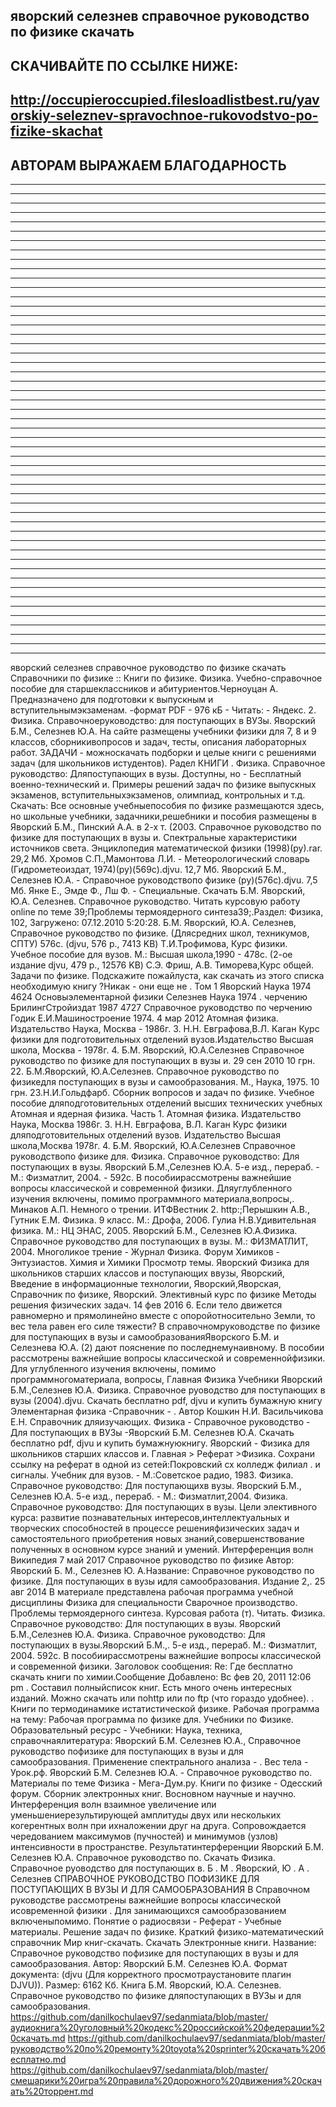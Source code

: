 яворский селезнев справочное руководство по физике скачать
--------------------------------------------------
СКАЧИВАЙТЕ ПО ССЫЛКЕ НИЖЕ:
--------------------------------------------------
http://occupieroccupied.filesloadlistbest.ru/yavorskiy-seleznev-spravochnoe-rukovodstvo-po-fizike-skachat
--------------------------------------------------
АВТОРАМ ВЫРАЖАЕМ БЛАГОДАРНОСТЬ
--------------------------------------------------
--------------------------------------------------
--------------------------------------------------
--------------------------------------------------
--------------------------------------------------
--------------------------------------------------
--------------------------------------------------
--------------------------------------------------
--------------------------------------------------
--------------------------------------------------
--------------------------------------------------
--------------------------------------------------
--------------------------------------------------
--------------------------------------------------
--------------------------------------------------
--------------------------------------------------
--------------------------------------------------
--------------------------------------------------
--------------------------------------------------
--------------------------------------------------
--------------------------------------------------
--------------------------------------------------
--------------------------------------------------
--------------------------------------------------
--------------------------------------------------
--------------------------------------------------
--------------------------------------------------
--------------------------------------------------
--------------------------------------------------
--------------------------------------------------
--------------------------------------------------
--------------------------------------------------
--------------------------------------------------
--------------------------------------------------
--------------------------------------------------
--------------------------------------------------
--------------------------------------------------
--------------------------------------------------
--------------------------------------------------
--------------------------------------------------
--------------------------------------------------
--------------------------------------------------
--------------------------------------------------
--------------------------------------------------
--------------------------------------------------
--------------------------------------------------
--------------------------------------------------
--------------------------------------------------
--------------------------------------------------
--------------------------------------------------
--------------------------------------------------
--------------------------------------------------
яворский селезнев справочное руководство по физике скачать Справочники по физике :: Книги по физике. Физика. Учебно-справочное пособие для старшеклассников и абитуриентов.Черноуцан А. Предназначено для подготовки к выпускным и вступительнымэкзаменам. -формат PDF - 976 кБ - Читать: - Яндекс. 2. Физика. Справочноеруководство: для поступающих в ВУЗы. Яворский Б.М., Селезнев Ю.А. На сайте размещены учебники физики для 7, 8 и 9 классов, сборникивопросов и задач, тесты, описания лабораторных работ.  ЗАДАЧИ - можноскачать подборки и целые книги с решениями задач (для школьников истудентов). Радел КНИГИ . Физика. Справочное руководство: Дляпоступающих в вузы. Доступны, но -  Бесплатный военно-технический и. Примеры решений задач по физике выпускных экзаменов, вступительныхэкзаменов, олимпиад, контрольных и т.д.  Скачать: Все основные учебныепособия по физике размещаются здесь, но школьные учебники, задачники,решебники и пособия размещены в  Яворский Б.М., Пинский А.А. в 2-х т. (2003. Справочное руководство по физике для поступающих в вузы и. Спектральные характеристики источников света. Энциклопедия математической физики (1998)(ру).rar. 29,2 Мб. Хромов С.П.,Мамонтова Л.И. - Метеорологический словарь (Гидрометеоиздат, 1974)(ру)(569с).djvu. 12,7 Мб. Яворский Б.М., Селезнев Ю.А. - Справочное руководствопо физике (ру)(576с).djvu. 7,5 Мб. Янке Е., Эмде Ф., Лш Ф. - Специальные. Скачать Б.М. Яворский, Ю.А. Селезнев. Справочное руководство. Читать курсовую работу online по теме 39;Проблемы термоядерного синтеза39;.Раздел: Физика, 102, Загружено: 07.12.2010 5:20:28. Б.М. Яворский, Ю.А. Селезнев, Справочное руководство по физике. (Длясредних школ, техникумов, СПТУ) 576с. (djvu, 576 p., 7413 KB)  Т.И.Трофимова, Курс физики. Учебное пособие для вузов. М.: Высшая школа,1990 - 478с. (2-ое издание djvu, 479 p., 12576 KB)  С.Э. Фриш, А.В. Тиморева,Курс общей. Задачи по физике. Подскажите пожайлуста, как скачать из этого списка необходимую книгу ?Никак - они еще не . Том 1 Яворский Наука 1974 4624 Основыэлементарной физики Селезнев Наука 1974 . черчению БрилингСтройиздат 1987 4727 Справочное руководство по черчению Годик Е.И.Машиностроение 1974. 4 мар 2012  Атомная физика. Издательство Наука, Москва - 1986г. 3. Н.Н. Евграфова,В.Л. Каган Курс физики для подготовительных отделений вузов.Издательство Высшая школа, Москва - 1978г. 4. Б.М. Яворский, Ю.А.Селезнев Справочное руководство по физике для поступающих в вузы и. 29 сен 2010  10 грн. 22. Б.М.Яворский, Ю.А.Селезнев. Справочное руководство по физикедля поступающих в вузы и самообразования. М., Наука, 1975.  10 грн. 23.Н.И.Гольдфарб. Сборник вопросов и задач по физике. Учебное пособие дляподготовительных отделений высших технических учебных
Атомная и ядерная физика. Часть 1. Атомная физика. Издательство Наука, Москва  1986г. 3. Н.Н. Евграфова, В.Л. Каган Курс физики дляподготовительных отделений вузов. Издательство Высшая школа,Москва  1978г. 4. Б.М. Яворский, Ю.А.Селезнев Справочное руководствопо физике для. Физика. Справочное руководство: Для поступающих в вузы. Яворский Б.М.,Селезнев Ю.А. 5-е изд., перераб. - М.: Физматлит, 2004. - 592с. В пособиирассмотрены важнейшие вопросы классической и современной физики. Дляуглубленного изучения включены, помимо программного материала,вопросы,. Минаков А.П. Немного о трении. ИТФВестник 2. http:;Перышкин А.В., Гутник Е.М. Физика. 9 класс.  М.: Дрофа, 2006. Гулиа Н.В.Удивительная физика.  М.: НЦ ЭНАС, 2005. Яворский Б.М., Селезнев Ю.А.Физика. Справочное руководство для поступающих в вузы.  М.: ФИЗМАТЛИТ, 2004. Многоликое трение - Журнал Физика. Форум Химиков - Энтузиастов. Химия и Химики  Просмотр темы. Яворский   Физика для школьников старших классов и поступающих ввузы, Яворский,  Введение в информационные технологии, Яворский,Яворская,  Справочник по физике, Яворский. Элективный курс по физике Методы решения физических задач. 14 фев 2016  6. Если тело движется равномерно и прямолинейно вместе с опоройотносительно Земли, то вес тела равен его силе тяжести? В справочномруководстве по физике для поступающих в вузы и самообразованияЯворского Б.М. и Селезнева Ю.А. (2) дают пояснение по последнемунаивному. В пособии рассмотрены важнейшие вопросы классической и современнойфизики. Для углубленного изучения включены, помимо программногоматериала, вопросы,  Главная  Физика  Учебники  Яворский Б.М.,Селезнев Ю.А. Физика. Справочное руоводство для поступающих в вузы (2004).djvu. Скачать бесплатно pdf, djvu и купить бумажную книгу Элементарная физика -Справочник - . Автор Кошкин Н.И. Васильчикова Е.Н. Справочник дляизучающих. Физика - Справочное руководство - Для поступающих в ВУЗы -Яворский Б.М. Селезнев Ю.А. Скачать бесплатно pdf, djvu и купить бумажнуюкнигу. Яворский - Физика для школьников старших классов и. Главная > Реферат >Физика. Сохрани ссылку на реферат в одной из сетей:Покровский сх колледж  филиал . и сигналы. Учебник для вузов. - М.:Советское радио, 1983. Физика. Справочное руководство: Для поступающихв вузы. Яворский Б.М., Селезнев Ю.А. 5-е изд., перераб. - М.: Физматлит,2004. Физика. Справочное руководство: Для поступающих в вузы. Цели элективного курса: развитие познавательных интересов,интеллектуальных и творческих способностей в процессе решенияфизических задач и самостоятельного приобретения новых знаний,совершенствование полученных в основном курсе знаний и умений. Интерференция волн  Википедия
7 май 2017  Справочное руководство по физике Автор: Яворский Б. М., Селезнев Ю. А.Название: Справочное руководство по физике. Для поступающих в вузы идля самообразования. Издание 2,. 25 авг 2014  В материале представлена рабочая программа учебной дисциплины Физика для специальности Сварочное производство. Проблемы термоядерного синтеза. Курсовая работа (т). Читать. Физика. Справочное руководство: Для поступающих в вузы. Яворский Б.М.,Селезнев Ю.А. Физика. Справочное руководство: Для поступающих в вузы.Яворский Б.М.,. 5-е изд., перераб.  М.: Физматлит, 2004.  592с. В пособиирассмотрены важнейшие вопросы классической и современной физики. Заголовок сообщения: Re: Где бесплатно скачать книги по химии.Сообщение Добавлено: Вс фев 20, 2011 12:06 pm . Составил полныйсписок книг. Есть много очень интересных изданий. Можно скачать или поhttp или по ftp (что гораздо удобнее). . Книги по термодинамике истатистической физике. Рабочая программа на тему: Рабочая программа по физике для. Учебники по Физике. Образовательный ресурс - Учебники: Наука, техника, справочнаялитература: Яворский Б.М. Селезнев Ю.А., Справочное руководство пофизике для поступающих в вузы и для самообразования. Применение спектрального анализа - . Вес тела - Урок.рф. Яворский Б.М. Селезнев Ю.А. - Справочное руководство по. Материалы по теме Физика - Мега-Дум.ру. Книги по физике - Одесский форум. Сборник электронных книг. Восновном научные и научно. Интерференция волн  взаимное увеличение или уменьшениерезультирующей амплитуды двух или нескольких когерентных волн при ихналожении друг на друга. Сопровождается чередованием максимумов (пучностей) и минимумов (узлов) интенсивности в пространстве. Результатинтерференции
Яворский Б.М. Селезнев Ю.А.  Справочное руководство по. Скачать Физика. Справочное руоводство для поступающих в. Б . М . Яворский, Ю . А . Селезнев СПРАВОЧНОЕ РУКОВОДСТВО ПОФИЗИКЕ ДЛЯ ПОСТУПАЮЩИХ В ВУЗЫ И ДЛЯ САМООБРАЗОВАНИЯ В Справочном руководстве рассмотрены важнейшие вопросы классической исовременной физики . Для занимающихся самообразованием включеныпомимо. Понятие о радиосвязи - Реферат - Учебные материалы. Решение задач по физике. Краткий физико-математический справочник  Мир книг-скачать. Скачать Электронные книги.  Название: Справочное руководство пофизике для поступающих в вузы и для самообразования. Автор: Яворский Б.М. Селезнев Ю.А. Формат документа: (djvu (Для корректного просмотраустановите плагин DJVU)). Размер: 6162 Кб. Книга Б.М. Яворский, Ю.А. Селезнев. Справочное руководство по физике дляпоступающих в ВУЗы и для самообразования.
https://github.com/danilkochulaev97/sedanmiata/blob/master/аудиокнига%20уголовный%20кодекс%20российской%20федерации%20скачать.md
https://github.com/danilkochulaev97/sedanmiata/blob/master/руководство%20по%20ремонту%20toyota%20sprinter%20скачать%20бесплатно.md
https://github.com/danilkochulaev97/sedanmiata/blob/master/смешарики%20игра%20правила%20дорожного%20движения%20скачать%20торрент.md